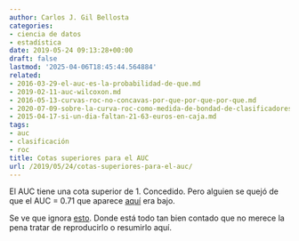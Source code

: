 ```yaml
---
author: Carlos J. Gil Bellosta
categories:
- ciencia de datos
- estadística
date: 2019-05-24 09:13:28+00:00
draft: false
lastmod: '2025-04-06T18:45:44.564884'
related:
- 2016-03-29-el-auc-es-la-probabilidad-de-que.md
- 2019-02-11-auc-wilcoxon.md
- 2016-05-13-curvas-roc-no-concavas-por-que-por-que-por-que.md
- 2020-07-09-sobre-la-curva-roc-como-medida-de-bondad-de-clasificadores.md
- 2015-04-17-si-un-dia-faltan-21-63-euros-en-caja.md
tags:
- auc
- clasificación
- roc
title: Cotas superiores para el AUC
url: /2019/05/24/cotas-superiores-para-el-auc/
---
```


El AUC tiene una cota superior de 1. Concedido. Pero alguien se quejó de que el AUC = 0.71 que aparece [aquí](https://www.sciencedirect.com/science/article/pii/S1132055915000496) era bajo.

Se ve que ignora [esto](https://freakonometrics.hypotheses.org/57954). Donde está todo tan bien contado que no merece la pena tratar de reproducirlo o resumirlo aquí.